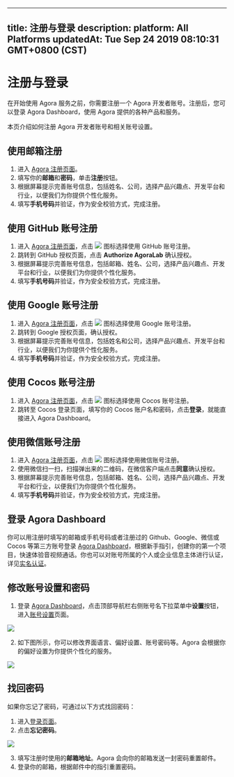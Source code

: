 
---
title: 注册与登录
description: 
platform: All Platforms
updatedAt: Tue Sep 24 2019 08:10:31 GMT+0800 (CST)
---
# 注册与登录
在开始使用 Agora 服务之前，你需要注册一个 Agora 开发者账号。注册后，您可以登录 Agora Dashboard，使用 Agora 提供的各种产品和服务。

本页介绍如何注册 Agora 开发者账号和相关账号设置。

## 使用邮箱注册
1. 进入 [Agora 注册页面](https://sso.agora.io/cn/signup)。
2. 填写你的**邮箱**和**密码**，单击**注册**按钮。
3. 根据屏幕提示完善账号信息，包括姓名、公司，选择产品兴趣点、开发平台和行业，以便我们为你提供个性化服务。
4. 填写**手机号码**并验证，作为安全校验方式，完成注册。

## 使用 GitHub 账号注册

1. 进入 [Agora 注册页面](https://sso.agora.io/cn/signup)，点击 ![](https://web-cdn.agora.io/docs-files/1569295926426) 图标选择使用 GitHub 账号注册。
2. 跳转到 GitHub 授权页面，点击 **Authorize AgoraLab** 确认授权。
3. 根据屏幕提示完善账号信息，包括邮箱、姓名、公司，选择产品兴趣点、开发平台和行业，以便我们为你提供个性化服务。
4. 填写**手机号码**并验证，作为安全校验方式，完成注册。

## 使用 Google 账号注册

1. 进入 [Agora 注册页面](https://sso.agora.io/cn/signup)，点击 ![](https://web-cdn.agora.io/docs-files/1569302689210) 图标选择使用 Google 账号注册。
2. 跳转到 Google 授权页面，确认授权。
3. 根据屏幕提示完善账号信息，包括姓名和公司，选择产品兴趣点、开发平台和行业，以便我们为你提供个性化服务。
4. 填写**手机号码**并验证，作为安全校验方式，完成注册。

## 使用 Cocos 账号注册

1. 进入 [Agora 注册页面](https://sso.agora.io/cn/signup)，点击 ![](https://web-cdn.agora.io/docs-files/1569295962944) 图标选择使用 Cocos 账号注册。
2. 跳转至 Cocos 登录页面，填写你的 Cocos 账户名和密码，点击**登录**，就能直接进入 Agora Dashboard。

## 使用微信账号注册

1. 进入 [Agora 注册页面](https://sso.agora.io/cn/signup)，点击 ![](https://web-cdn.agora.io/docs-files/1569295948148) 图标选择使用微信账号注册。
2. 使用微信扫一扫，扫描弹出来的二维码，在微信客户端点击**同意**确认授权。 
3. 根据屏幕提示完善账号信息，包括邮箱、姓名、公司，选择产品兴趣点、开发平台和行业，以便我们为你提供个性化服务。
4. 填写**手机号码**并验证，作为安全校验方式，完成注册。

## 登录 Agora Dashboard

你可以用注册时填写的邮箱或手机号码或者注册过的 Github、Google、微信或 Cocos 等第三方账号登录 [Agora Dashboard](https://dashboard.agora.io)，根据新手指引，创建你的第一个项目，快速体验音视频通话。你也可以对账号所属的个人或企业信息主体进行认证，详见[实名认证](../../cn/Agora%20Platform/identity_authentication.md)。

## 修改账号设置和密码

1. 登录 [Agora Dashboard](https://dashboard.agora.io)，点击顶部导航栏右侧账号名下拉菜单中**设置**按钮，进入[账号设置](https://dashboard.agora.io/settings)页面。

![](https://web-cdn.agora.io/docs-files/1563960156644)

2. 如下图所示，你可以修改界面语言、偏好设置、账号密码等。Agora 会根据你的偏好设置为你提供个性化的服务。

![](https://web-cdn.agora.io/docs-files/1563960733631)


## 找回密码

如果你忘记了密码，可通过以下方式找回密码：

1. 进入[登录页面](https://sso.agora.io/cn/signup)。
2. 点击**忘记密码**。

![](https://web-cdn.agora.io/docs-files/1552447886350)

3. 填写注册时使用的**邮箱地址**。Agora 会向你的邮箱发送一封密码重置邮件。
4. 登录你的邮箱，根据邮件中的指引重置密码。
